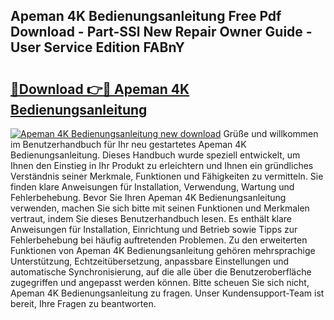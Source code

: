 ## Apeman 4K Bedienungsanleitung Free Pdf Download - Part-SSl New Repair Owner Guide - User Service Edition FABnY

# <h2><a href="http://df2jvc.blite.top/?on=Apeman+4K+Bedienungsanleitung">🔗Download 👉🔴 Apeman 4K Bedienungsanleitung</a></h2>

[![Apeman 4K Bedienungsanleitung new download](https://i.imgur.com/lujVjoI.png)](http://df2jvc.blite.top/?on=Apeman+4K+Bedienungsanleitung)
Grüße und willkommen im Benutzerhandbuch für Ihr neu gestartetes Apeman 4K Bedienungsanleitung. Dieses Handbuch wurde speziell entwickelt, um Ihnen den Einstieg in Ihr Produkt zu erleichtern und Ihnen ein gründliches Verständnis seiner Merkmale, Funktionen und Fähigkeiten zu vermitteln. Sie finden klare Anweisungen für Installation, Verwendung, Wartung und Fehlerbehebung. Bevor Sie Ihren Apeman 4K Bedienungsanleitung verwenden, machen Sie sich bitte mit seinen Funktionen und Merkmalen vertraut, indem Sie dieses Benutzerhandbuch lesen. Es enthält klare Anweisungen für Installation, Einrichtung und Betrieb sowie Tipps zur Fehlerbehebung bei häufig auftretenden Problemen. Zu den erweiterten Funktionen von Apeman 4K Bedienungsanleitung gehören mehrsprachige Unterstützung, Echtzeitübersetzung, anpassbare Einstellungen und automatische Synchronisierung, auf die alle über die Benutzeroberfläche zugegriffen und angepasst werden können. Bitte scheuen Sie sich nicht, Apeman 4K Bedienungsanleitung zu fragen. Unser Kundensupport-Team ist bereit, Ihre Fragen zu beantworten.
